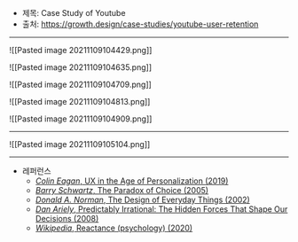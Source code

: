 - 제목: Case Study of Youtube
- 출처: https://growth.design/case-studies/youtube-user-retention
---


![[Pasted image 20211109104429.png]]


![[Pasted image 20211109104635.png]]


![[Pasted image 20211109104709.png]]

![[Pasted image 20211109104813.png]]

![[Pasted image 20211109104909.png]]

---
![[Pasted image 20211109105104.png]]


---
- 레퍼런스
	- [_Colin Eagan_, UX in the Age of Personalization (2019)](https://alistapart.com/article/emerging-ux-role-in-personalization/)
	- [_Barry Schwartz_, The Paradox of Choice (2005)](https://www.ted.com/talks/barry_schwartz_the_paradox_of_choice)
	- [_Donald A. Norman_, The Design of Everyday Things (2002)](https://www.goodreads.com/book/show/840.The_Design_of_Everyday_Things)
	- [_Dan Ariely_, Predictably Irrational: The Hidden Forces That Shape Our Decisions (2008)](https://www.goodreads.com/book/show/1713426.Predictably_Irrational)
	- [_Wikipedia_, Reactance (psychology) (2020)](https://en.wikipedia.org/wiki/Reactance_(psychology))
